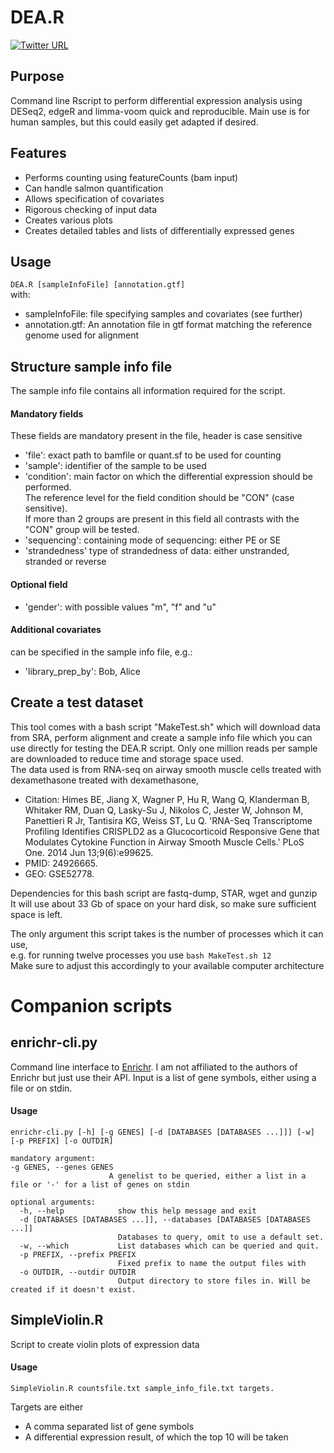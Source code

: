 # DEA.R

[![Twitter URL](https://img.shields.io/twitter/url/https/twitter.com/wouter_decoster.svg?style=social&label=Follow%20%40wouter_decoster)](https://twitter.com/wouter_decoster)

## Purpose
Command line Rscript to perform differential expression analysis using DESeq2, edgeR and limma-voom quick and reproducible. Main use is for human samples, but this could easily get adapted if desired.

## Features
- Performs counting using featureCounts (bam input)
- Can handle salmon quantification
- Allows specification of covariates  
- Rigorous checking of input data  
- Creates various plots  
- Creates detailed tables and lists of differentially expressed genes  

## Usage
`DEA.R [sampleInfoFile] [annotation.gtf]`  
with:  
- sampleInfoFile:     file specifying samples and covariates (see further)
- annotation.gtf:      An annotation file in gtf format matching the reference genome used for alignment  

## Structure sample info file
The sample info file contains all information required for the script.  
#### Mandatory fields
These fields are mandatory present in the file, header is case sensitive
- 'file': exact path to bamfile or quant.sf to be used for counting  
- 'sample': identifier of the sample to be used  
- 'condition': main factor on which the differential expression should be performed.   
The reference level for the field condition should be "CON" (case sensitive).  
If more than 2 groups are present in this field all contrasts with the "CON" group will be tested.  
- 'sequencing': containing mode of sequencing: either PE or SE  
- 'strandedness' type of strandedness of data: either unstranded, stranded or reverse  
#### Optional field
- 'gender': with possible values "m", "f" and "u"  
#### Additional covariates
can be specified in the sample info file, e.g.:  
- 'library_prep_by': Bob, Alice  


## Create a test dataset
This tool comes with a bash script "MakeTest.sh" which will download data from SRA, perform alignment and create a sample info file which you can use directly for testing the DEA.R script. Only one million reads per sample are downloaded to reduce time and storage space used.  
The data used is from RNA-seq on airway smooth muscle cells treated with dexamethasone treated with dexamethasone,  
- Citation: Himes BE, Jiang X, Wagner P, Hu R, Wang Q, Klanderman B, Whitaker RM, Duan Q, Lasky-Su J, Nikolos C, Jester W, Johnson M, Panettieri R Jr, Tantisira KG, Weiss ST, Lu Q. 'RNA-Seq Transcriptome Profiling Identifies CRISPLD2 as a Glucocorticoid Responsive Gene that Modulates Cytokine Function in Airway Smooth Muscle Cells.' PLoS One. 2014 Jun 13;9(6):e99625.  
- PMID: 24926665.
- GEO: GSE52778.  

Dependencies for this bash script are fastq-dump, STAR, wget and gunzip  
It will use about 33 Gb of space on your hard disk, so make sure sufficient space is left.  

The only argument this script takes is the number of processes which it can use,  
e.g. for running twelve processes you use `bash MakeTest.sh 12`  
Make sure to adjust this accordingly to your available computer architecture

# Companion scripts

## enrichr-cli.py
Command line interface to [Enrichr](http://amp.pharm.mssm.edu/Enrichr/). I am not affiliated to the authors of Enrichr but just use their API.
Input is a list of gene symbols, either using a file or on stdin.

#### Usage
```
enrichr-cli.py [-h] [-g GENES] [-d [DATABASES [DATABASES ...]]] [-w] [-p PREFIX] [-o OUTDIR]

mandatory argument:  
-g GENES, --genes GENES
                      A genelist to be queried, either a list in a file or '-' for a list of genes on stdin  

optional arguments:  
  -h, --help            show this help message and exit  
  -d [DATABASES [DATABASES ...]], --databases [DATABASES [DATABASES ...]]
                        Databases to query, omit to use a default set.  
  -w, --which           List databases which can be queried and quit.  
  -p PREFIX, --prefix PREFIX
                        Fixed prefix to name the output files with  
  -o OUTDIR, --outdir OUTDIR
                        Output directory to store files in. Will be created if it doesn't exist.  
```

## SimpleViolin.R
Script to create violin plots of expression data

#### Usage
```
SimpleViolin.R countsfile.txt sample_info_file.txt targets.  
```
Targets are either  
- A comma separated list of gene symbols
- A differential expression result, of which the top 10 will be taken

